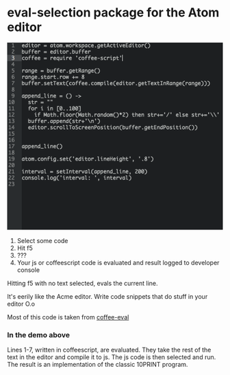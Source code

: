 # eval-selection package for the Atom editor

![demo](demo.gif)

1. Select some code
2. Hit f5
3. ???
4. Your js or coffeescript code is evaluated and result logged to developer console

Hitting f5 with no text selected, evals the current line.


It's eerily like the Acme editor. Write code snippets that do stuff in your editor O.o

Most of this code is taken from [coffee-eval](https://atom.io/packages/coffee-eval)


### In the demo above ###
Lines 1-7, written in coffeescript, are evaluated. They take the rest of the text in the editor and compile it to js.
The js code is then selected and run.
The result is an implementation of the classic 10PRINT program.
